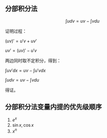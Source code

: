 ## 分部积分法

$$ \int u dv = uv - \int v du $$

证明过程：

$(uv)' = u'v + uv'$

$uv' = (uv)' - u'v$

两边同时取不定积分，得到：

$\int uv' dx = uv - \int u'v dx$

$\int u dv = uv - \int v du$

得证。

## 分部积分法变量内提的优先级顺序

1. $e^x$
2. $\sin x,\cos x$
3. $x^n$
